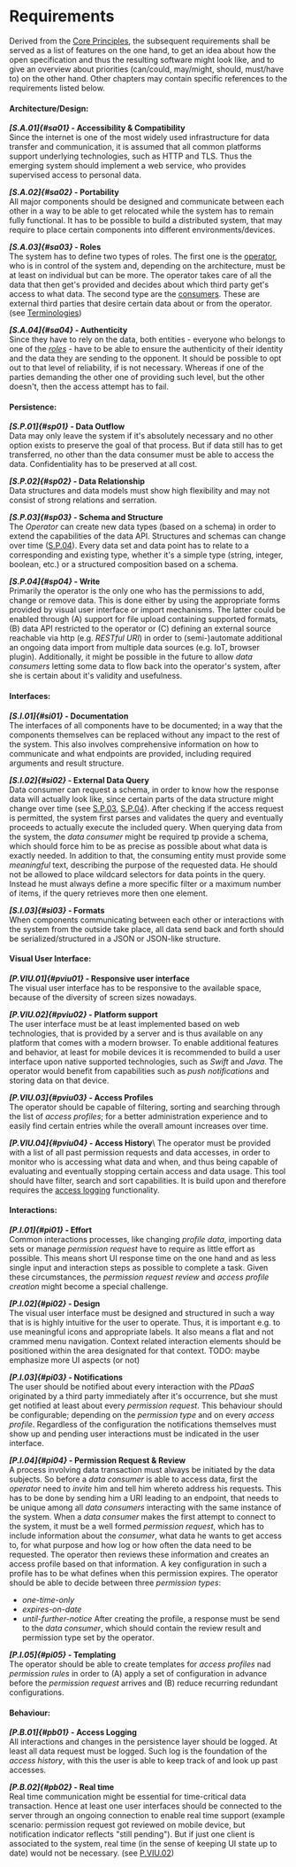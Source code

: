 Requirements
==========================================



Derived from the [Core Principles](#core-principles), the subsequent requirements shall be served as 
a list of features on the one hand, to get an idea about how the open specification and thus the 
resulting software might look like, and to give an overview about priorities (can/could, may/might, 
should, must/have to) on the other hand. 
Other chapters may contain specific references to the requirements listed below.



#### Architecture/Design:

__*[S.A.01]{#sa01}* - Accessibility & Compatibility__\
Since the internet is one of the most widely used infrastructure for data transfer and 
communication, it is assumed that all common platforms support underlying technologies, such as 
HTTP and TLS. Thus the emerging system should implement a web service, who provides supervised 
access to personal data.

__*[S.A.02]{#sa02}* - Portability__\
All major components should be designed and communicate between each other in a way to be able to 
get relocated while the system has to remain fully functional. It has to be possible to build a
distributed system, that may require to place certain components into different environments/devices. 

__*[S.A.03]{#sa03}* - Roles__\
The system has to define two types of roles. The first one is the 
[operator](#terminologies--operator), who is in control of the system and, depending on the 
architecture, must be at least on individual but can be more. The operator takes care of all the 
data that then get's provided and decides about which third party get's access to what data. The second 
type are the [consumers](#terminologies--consumer). These are external third parties that desire 
certain data about or from the operator.
(see [Terminologies](#terminologies))

__*[S.A.04]{#sa04}* - Authenticity__\
Since they have to rely on the data, both entities - everyone who belongs to one of the 
*[roles](#sa03)* - have to be able to ensure the authenticity of their identity and the data they 
are sending to the opponent.
It should be possible to opt out to that level of reliability, if is not necessary. Whereas 
if one of the parties demanding the other one of providing such level, but the other doesn't, then
the access attempt has to fail.


#### Persistence:

__*[S.P.01]{#sp01}* - Data Outflow__\
Data may only leave the system if it's absolutely necessary and no other option exists to preserve 
the goal of that process. But if data still has to get transferred, no other than the data consumer
must be able to access the data. Confidentiality has to be preserved at all cost.

__*[S.P.02]{#sp02}* - Data Relationship__\
Data structures and data models must show high flexibility and may not consist of strong relations 
and serration.

__*[S.P.03]{#sp03}* - Schema and Structure__\
The *Operator* can create new data types (based on a schema) in order to extend the capabilities of
the data API. Structures and schemas can change over time ([S.P.04](#sp04)). 
Every data set and data point has to relate to a corresponding and existing type, whether it's a 
simple type (string, integer, boolean, etc.) or a structured composition based on a schema.

__*[S.P.04]{#sp04}* - Write__\
Primarily the operator is the only one who has the permissions to add, change or remove data. This
is done either by using the appropriate forms provided by visual user interface or import 
mechanisms. The latter could be enabled through (A) support for file upload containing supported 
formats, (B) data API restricted to the operator or (C) defining an external source reachable via 
http (e.g. *RESTful URI*) in order to (semi-)automate additional an ongoing data import from 
multiple data sources (e.g. IoT, browser plugin).
Additionally, it might be possible in the future to allow *data consumers* letting some data to flow
back into the operator's system, after she is certain about it's validity and usefulness.


#### Interfaces:

__*[S.I.01]{#si01}* - Documentation__\
The interfaces of all components have to be documented; in a way that the components themselves can 
be replaced without any impact to the rest of the system. This also involves comprehensive 
information on how to communicate and what endpoints are provided, including required arguments and 
result structure.

__*[S.I.02]{#si02}* - External Data Query__\
Data consumer can request a schema, in order to know how the response data will actually look like,
since certain parts of the data structure might change over time (see [S.P.03](#sp03), 
[S.P.04](#sp04)).
After checking if the access request is permitted, the system first parses and validates the query 
and eventually proceeds to actually execute the included query. When querying data from the system, 
the *data consumer* might be required tp provide a schema, which should force him to be as precise 
as possible about what data is exactly needed. In addition to that, the consuming entity must 
provide some *meaningful* text, describing the purpose of the requested data. He should not be 
allowed to place wildcard selectors for data points in the query. Instead he must always define
a more specific filter or a maximum number of items, if the query retrieves more then one element.

__*[S.I.03]{#si03}* - Formats__\
When components communicating between each other or interactions with the system from the outside 
take place, all data send back and forth should be serialized/structured in a JSON or JSON-like
structure.


#### Visual User Interface:

__*[P.VIU.01]{#pviu01}* - Responsive user interface__\
The visual user interface has to be responsive to the available space, because of the diversity of
screen sizes nowadays.

__*[P.VIU.02]{#pviu02}* - Platform support__\
The user interface must be at least implemented based on web technologies, that is provided by a
server and is thus available on any platform that comes with a modern browser.
To enable additional features and behavior, at least for mobile devices it is recommended to build 
a user interface upon native supported technologies, such as *Swift* and *Java*. The operator would 
benefit from capabilities such as *push notifications* and storing data on that device.

__*[P.VIU.03]{#pviu03}* - Access Profiles__\
The operator should be capable of filtering, sorting and searching through the list of *access 
profiles*; for a better administration experience and to easily find certain entries while the 
overall amount increases over time.
 
__*[P.VIU.04]{#pviu04}* - Access History__\ 
The operator must be provided with a list of all past permission requests and data accesses, in 
order to monitor who is accessing what data and when, and thus being capable of evaluating and 
eventually stopping certain access and data usage. This tool should have filter, search and sort 
capabilities. It is build upon and therefore requires the [access logging](#pb01) functionality.


#### Interactions:
    
__*[P.I.01]{#pi01}* - Effort__\
Common interactions processes, like changing *profile data*, importing data sets or manage 
*permission request* have to require as little effort as possible. This means short UI response 
time on the one hand and as less single input and interaction steps as possible to complete a task.
Given these circumstances, the *permission request review* and *access profile creation* might 
become a special challenge. 

__*[P.I.02]{#pi02}* - Design__\
The visual user interface must be designed and structured in such a way that is is highly intuitive
for the user to operate. Thus, it is important e.g. to use meaningful icons and appropriate labels.
It also means a flat and not crammed menu navigation. Context related interaction elements should be
positioned within the area designated for that context.
TODO: maybe emphasize more UI aspects (or not)

__*[P.I.03]{#pi03}* - Notifications__\
The user should be notified about every interaction with the *PDaaS* originated by a third party 
immediately after it's occurrence, but she must get notified at least about every *permission 
request*. This behaviour should be configurable; depending on the *permission type* and on every 
*access profile*. Regardless of the configuration the notifications themselves must show up and
pending user interactions must be indicated in the user interface. 

__*[P.I.04]{#pi04}* - Permission Request & Review__\
A process involving data transaction must always be initiated by the data subjects. So before a 
*data consumer* is able to access data, first the *operator* need to *invite* him and tell him 
whereto address his requests. This has to be done by sending him a URI leading to an endpoint, that 
needs to be unique among all *data consumers* interacting with the same instance of the system.
When a *data consumer* makes the first attempt to connect to the system, it must be a well formed
*permission request*, which has to include information about the *consumer*, what data he wants to
get access to, for what purpose and how log or how often the data need to be requested. The operator
then reviews these information and creates an access profile based on that information. A key
configuration in such a profile has to be what defines when this permission expires. The operator
should be able to decide between three *permission types*:
+   *one-time-only*
+   *expires-on-date*
+   *until-further-notice*
After creating the profile, a response must be send to the *data consumer*, which should contain
the review result and permission type set by the operator. 

__*[P.I.05]{#pi05}* - Templating__\
The operator should be able to create templates for *access profiles* nad *permission rules* in 
order to (A) apply a set of configuration in advance before the *permission request* arrives and 
(B) reduce recurring redundant configurations.


#### Behaviour:

__*[P.B.01]{#pb01}* - Access Logging__\
All interactions and changes in the persistence layer should be logged. At least all data request 
must be logged. Such log is the foundation of the *access history*, with this the user is able to 
keep track of and look up past accesses.

__*[P.B.02]{#pb02}* - Real time__\
Real time communication might be essential for time-critical data transaction. Hence at least one
user interfaces should be connected to the server through an ongoing connection to enable
real time support (example scenario: permission request got reviewed on mobile device, but 
notification indicator reflects "still pending"). But if just one client is associated to the 
system, real time (in the sense of keeping UI state up to date) would not be necessary.
(see [P.VIU.02](#pviu02}))
